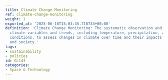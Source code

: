 ```yaml
---
title: Climate Change Monitoring
ref: climate-change-monitoring
weight: 1
exported_at: '2025-06-16T15:03:35.718733+00:00'
definition: 'Climate Change Monitoring: The systematic observation and analysis of
  climate variables and trends, including temperature, precipitation, and atmospheric
  conditions, to assess changes in climate over time and their impacts on the environment
  and society.'
tags:
- sustainability
- policies
id: GL143
categories:
- Space & Technology
---
```


